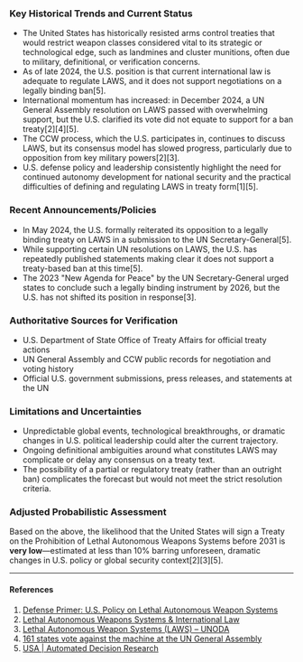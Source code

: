 ### Key Historical Trends and Current Status

- The United States has historically resisted arms control treaties that would restrict weapon classes considered vital to its strategic or technological edge, such as landmines and cluster munitions, often due to military, definitional, or verification concerns.
- As of late 2024, the U.S. position is that current international law is adequate to regulate LAWS, and it does not support negotiations on a legally binding ban[5].
- International momentum has increased: in December 2024, a UN General Assembly resolution on LAWS passed with overwhelming support, but the U.S. clarified its vote did not equate to support for a ban treaty[2][4][5].
- The CCW process, which the U.S. participates in, continues to discuss LAWS, but its consensus model has slowed progress, particularly due to opposition from key military powers[2][3].
- U.S. defense policy and leadership consistently highlight the need for continued autonomy development for national security and the practical difficulties of defining and regulating LAWS in treaty form[1][5].

### Recent Announcements/Policies

- In May 2024, the U.S. formally reiterated its opposition to a legally binding treaty on LAWS in a submission to the UN Secretary-General[5].
- While supporting certain UN resolutions on LAWS, the U.S. has repeatedly published statements making clear it does not support a treaty-based ban at this time[5].
- The 2023 "New Agenda for Peace" by the UN Secretary-General urged states to conclude such a legally binding instrument by 2026, but the U.S. has not shifted its position in response[3].

### Authoritative Sources for Verification

- U.S. Department of State Office of Treaty Affairs for official treaty actions
- UN General Assembly and CCW public records for negotiation and voting history
- Official U.S. government submissions, press releases, and statements at the UN

### Limitations and Uncertainties

- Unpredictable global events, technological breakthroughs, or dramatic changes in U.S. political leadership could alter the current trajectory.
- Ongoing definitional ambiguities around what constitutes LAWS may complicate or delay any consensus on a treaty text.
- The possibility of a partial or regulatory treaty (rather than an outright ban) complicates the forecast but would not meet the strict resolution criteria.

### Adjusted Probabilistic Assessment

Based on the above, the likelihood that the United States will sign a Treaty on the Prohibition of Lethal Autonomous Weapons Systems before 2031 is **very low**—estimated at less than 10% barring unforeseen, dramatic changes in U.S. policy or global security context[2][3][5].

---

#### References

1. [Defense Primer: U.S. Policy on Lethal Autonomous Weapon Systems](https://www.congress.gov/crs-product/IF11150)
2. [Lethal Autonomous Weapons Systems & International Law](https://www.asil.org/insights/volume/29/issue/1)
3. [Lethal Autonomous Weapon Systems (LAWS) – UNODA](https://disarmament.unoda.org/the-convention-on-certain-conventional-weapons/background-on-laws-in-the-ccw/)
4. [161 states vote against the machine at the UN General Assembly](https://www.stopkillerrobots.org/news/161-states-vote-against-the-machine-at-the-un-general-assembly/)
5. [USA | Automated Decision Research](https://automatedresearch.org/news/state_position/usa/)